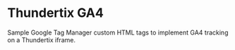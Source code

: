 # Thundertix GA4
Sample Google Tag Manager custom HTML tags to implement GA4 tracking on a Thundertix iframe.
